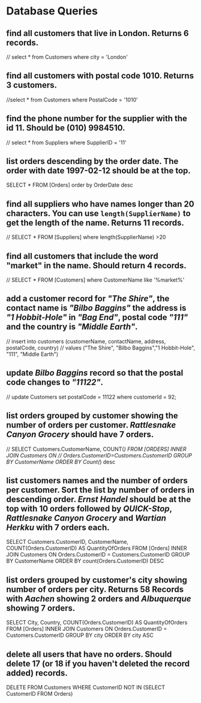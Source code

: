 # Database Queries

## find all customers that live in London. Returns 6 records.
// select * from Customers where city = 'London'

## find all customers with postal code 1010. Returns 3 customers.
//select * from Customers where PostalCode = '1010'

## find the phone number for the supplier with the id 11. Should be (010) 9984510.
// select * from Suppliers where  SupplierID = '11'

## list orders descending by the order date. The order with date 1997-02-12 should be at the top.
SELECT * FROM [Orders] order by  OrderDate desc
## find all suppliers who have names longer than 20 characters. You can use `length(SupplierName)` to get the length of the name. Returns 11 records.
// SELECT * FROM [Suppliers] where length(SupplierName) >20

## find all customers that include the word "market" in the name. Should return 4 records.
// SELECT * FROM [Customers] where  CustomerName like '%market%'

## add a customer record for _"The Shire"_, the contact name is _"Bilbo Baggins"_ the address is _"1 Hobbit-Hole"_ in _"Bag End"_, postal code _"111"_ and the country is _"Middle Earth"_.
// insert into customers (customerName, contactName, address, postalCode, country)
// values ("The Shire", "Bilbo Baggins","1 Hobbit-Hole", "111", "Middle Earth")
## update _Bilbo Baggins_ record so that the postal code changes to _"11122"_.
// update Customers set postalCode = 11122 where customerId = 92;
## list orders grouped by customer showing the number of orders per customer. _Rattlesnake Canyon Grocery_ should have 7 orders.
// SELECT Customers.CustomerName, COUNT(*) FROM [ORDERS] INNER JOIN Customers ON
// Orders.CustomerID=Customers.CustomerID GROUP BY CustomerName ORDER BY Count(*) desc
## list customers names and the number of orders per customer. Sort the list by number of orders in descending order. _Ernst Handel_ should be at the top with 10 orders followed by _QUICK-Stop_, _Rattlesnake Canyon Grocery_ and _Wartian Herkku_ with 7 orders each.
SELECT Customers.CustomerID, CustomerName, COUNT(Orders.CustomerID) AS QuantityOfOrders FROM [Orders]
INNER JOIN Customers ON Orders.CustomerID = Customers.CustomerID
GROUP BY CustomerName
ORDER BY count(Orders.CustomerID) DESC
## list orders grouped by customer's city showing number of orders per city. Returns 58 Records with _Aachen_ showing 2 orders and _Albuquerque_ showing 7 orders.
SELECT City, Country, COUNT(Orders.CustomerID) AS QuantityOfOrders FROM [Orders]
INNER JOIN Customers ON Orders.CustomerID = Customers.CustomerID
GROUP BY city
ORDER BY city ASC
## delete all users that have no orders. Should delete 17 (or 18 if you haven't deleted the record added) records.
DELETE FROM Customers WHERE CustomerID NOT IN (SELECT CustomerID FROM Orders)
